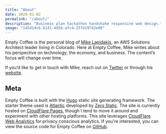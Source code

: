 ```yaml
---
title: "About"
date: 2020-01-02
permalink: "/about/"
description: "Business plan hackathon handshake responsive web design."
image: "145d14c6-b141-4d56-afc4-257d19742e00"
---
```


Empty Coffee is the personal blog of [Mike Lapidakis](https://mike.lapidak.is), an AWS Solutions Architect leader living in Colorado. Here at Empty Coffee, Mike writes about his perspective on technology, the economy, and business. The content’s focus will change over time.

If you’d like to get in touch with Mike, reach out on [Twitter](https://twitter.com/MikeLapidakis) or through his [website](https://mike.lapidak.is/#contact).

## Meta

Empty Coffee is built with the [Hugo](https://gohugo.io) static site generating framework. The starter theme used is [Atlantic](https://github.com/zerostaticthemes/hugo-atlantic-theme) developed by [Zero Static](https://www.zerostatic.io). The site is currently hosted on [CloudFlare Pages](https://pages.cloudflare.com), though I tend to move it around and experiment with other hosting platforms. This site leverages [CloudFlare Web Analytics](https://www.cloudflare.com/web-analytics/) for privacy conscious analytics. If you're interested, you can view the source code for Empty Coffee on [GitHub](https://github.com/mlapida/empty-coffee-v2).

